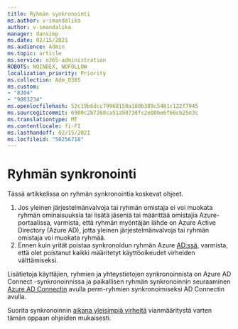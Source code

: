 ```yaml
---
title: Ryhmän synkronointi
ms.author: v-smandalika
author: v-smandalika
manager: dansimp
ms.date: 02/15/2021
ms.audience: Admin
ms.topic: article
ms.service: o365-administration
ROBOTS: NOINDEX, NOFOLLOW
localization_priority: Priority
ms.collection: Adm_O365
ms.custom:
- "8304"
- "9003234"
ms.openlocfilehash: 52c19b6dcc79968150a188b389c5481c122f7945
ms.sourcegitcommit: 6900c2b7208ca51a9873dfc2e00be6f66cb25e3c
ms.translationtype: MT
ms.contentlocale: fi-FI
ms.lasthandoff: 02/15/2021
ms.locfileid: "50256718"
---
```

# <a name="group-sync"></a>Ryhmän synkronointi

Tässä artikkelissa on ryhmän synkronointia koskevat ohjeet.

1. Jos yleinen järjestelmänvalvoja tai ryhmän omistaja ei voi muokata ryhmän ominaisuuksia tai lisätä jäseniä tai määrittää omistajia Azure-portaalissa, varmista, että ryhmän myöntäjän lähde on Azure Active Directory (Azure AD), jotta yleinen järjestelmänvalvoja tai ryhmän omistaja voi muokata ryhmää.
2. Ennen kuin yrität poistaa synkronoidun ryhmän Azure [AD:ssä,](https://docs.microsoft.com/azure/active-directory/enterprise-users/licensing-group-advanced) varmista, että olet poistanut kaikki määritetyt käyttöoikeudet virheiden välttämiseksi.

Lisätietoja käyttäjien, ryhmien ja yhteystietojen synkronoinnista on Azure AD Connect -synkronoinnissa ja paikallisen ryhmän synkronoinnin seuraaminen [Azure AD Connectin](https://docs.microsoft.com/azure/active-directory/hybrid/whatis-hybrid-identity?WT.mc_id=Portal-Microsoft_Azure_Support) avulla perm-ryhmien synkronoimiseksi AD Connectin avulla. [](https://docs.microsoft.com/azure/active-directory/hybrid/concept-azure-ad-connect-sync-user-and-contacts)

Suorita synkronoinnin [aikana yleisimpiä virheitä](https://docs.microsoft.com/azure/active-directory/hybrid/tshoot-connect-sync-errors) vianmääritystä varten tämän oppaan ohjeiden mukaisesti.


